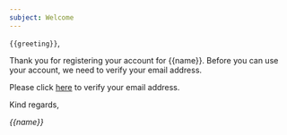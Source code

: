 ```yaml
---
subject: Welcome
---
```


`{{greeting}}`,

Thank you for registering your account for {{name}}. Before you can use your account, we need to
verify your email address.

Please click [here](/{{url}}) to verify your email address.

Kind regards,

_{{name}}_
